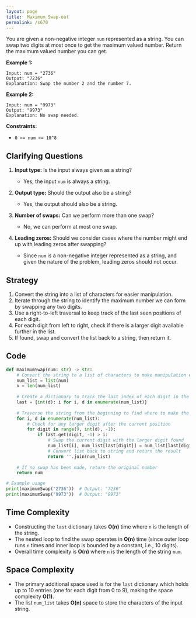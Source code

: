 ```yaml
---
layout: page
title:  Maximum Swap-out
permalink: /s670
---
```

You are given a non-negative integer `num` represented as a string. You can swap two digits at most once to get the maximum valued number. Return the maximum valued number you can get. 

**Example 1:**
```
Input: num = "2736"
Output: "7236"
Explanation: Swap the number 2 and the number 7.
```

**Example 2:**
```
Input: num = "9973"
Output: "9973"
Explanation: No swap needed.
```

**Constraints:**
- `0 <= num <= 10^8`

## Clarifying Questions
1. **Input type:** Is the input always given as a string?
   - Yes, the input `num` is always a string.
   
2. **Output type:** Should the output also be a string?
   - Yes, the output should also be a string.

3. **Number of swaps:** Can we perform more than one swap?
   - No, we can perform at most one swap.

4. **Leading zeros:** Should we consider cases where the number might end up with leading zeros after swapping?
   - Since `num` is a non-negative integer represented as a string, and given the nature of the problem, leading zeros should not occur.

## Strategy
1. Convert the string into a list of characters for easier manipulation.
2. Iterate through the string to identify the maximum number we can form by swapping any two digits.
3. Use a right-to-left traversal to keep track of the last seen positions of each digit.
4. For each digit from left to right, check if there is a larger digit available further in the list.
5. If found, swap and convert the list back to a string, then return it.

## Code
```python
def maximumSwap(num: str) -> str:
    # Convert the string to a list of characters to make manipulation easier
    num_list = list(num)
    n = len(num_list)
    
    # Create a dictionary to track the last index of each digit in the string
    last = {int(d): i for i, d in enumerate(num_list)}
    
    # Traverse the string from the beginning to find where to make the swap
    for i, d in enumerate(num_list):
        # Check for any larger digit after the current position
        for digit in range(9, int(d), -1):
            if last.get(digit, -1) > i:
                # Swap the current digit with the larger digit found
                num_list[i], num_list[last[digit]] = num_list[last[digit]], num_list[i]
                # Convert list back to string and return the result
                return ''.join(num_list)
    
    # If no swap has been made, return the original number
    return num

# Example usage
print(maximumSwap("2736"))  # Output: "7236"
print(maximumSwap("9973"))  # Output: "9973"
```

## Time Complexity
* Constructing the `last` dictionary takes **O(n)** time where `n` is the length of the string.
* The nested loop to find the swap operates in **O(n)** time (since outer loop runs `n` times and inner loop is bounded by a constant, i.e., 10 digits).
* Overall time complexity is **O(n)** where `n` is the length of the string `num`.

## Space Complexity
* The primary additional space used is for the `last` dictionary which holds up to 10 entries (one for each digit from 0 to 9), making the space complexity **O(1)**. 
* The list `num_list` takes **O(n)** space to store the characters of the input string.